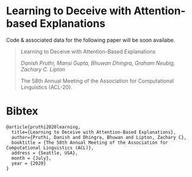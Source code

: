# Learning to Deceive with Attention-based Explanations
Code & associated data for the following paper will be soon availabe.  

> Learning to Deceive with Attention-Based Explanations
> 
> *Danish Pruthi, Mansi Gupta, Bhuwan Dhingra, Graham Neubig, Zachary C. Lipton*
> 
> The 58th Annual Meeting of the Association for Computational Linguistics (ACL-20).


# Bibtex

```
@article{pruthi2020learning,
  title={Learning to Deceive with Attention-Based Explanations},
  author={Pruthi, Danish and Dhingra, Bhuwan and Lipton, Zachary C},
  booktitle = {The 58th Annual Meeting of the Association for Computational Linguistics (ACL)},
  address = {Seattle, USA},
  month = {July},
  year = {2020}
}
```
